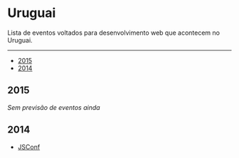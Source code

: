 # Uruguai

Lista de eventos voltados para desenvolvimento web que acontecem no Uruguai.

----

* [2015](#2015)
* [2014](#2014)

## 2015

*Sem previsão de eventos ainda*

## 2014

- [JSConf](http://jsconf.uy/)
